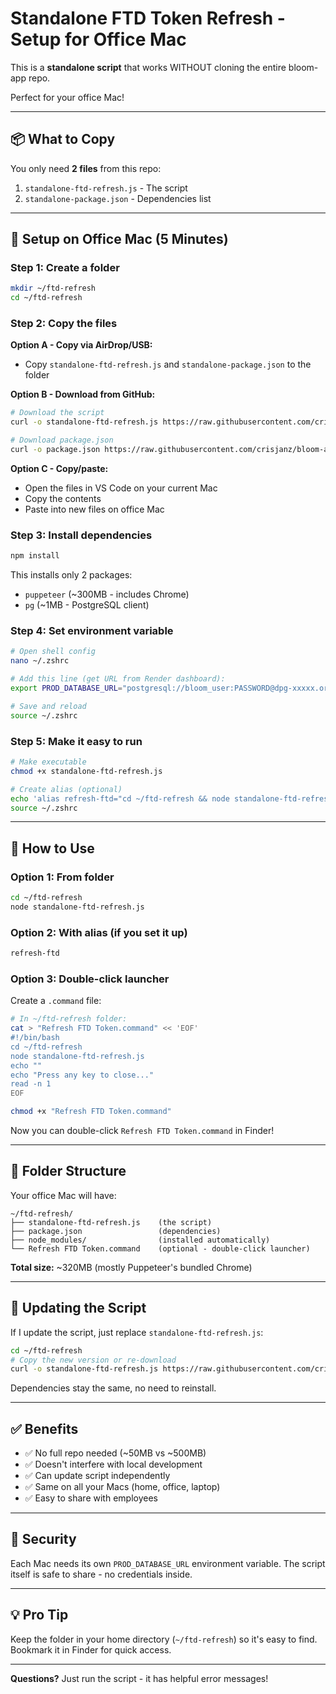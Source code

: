 # Standalone FTD Token Refresh - Setup for Office Mac

This is a **standalone script** that works WITHOUT cloning the entire bloom-app repo.

Perfect for your office Mac!

---

## 📦 What to Copy

You only need **2 files** from this repo:

1. `standalone-ftd-refresh.js` - The script
2. `standalone-package.json` - Dependencies list

---

## 🚀 Setup on Office Mac (5 Minutes)

### **Step 1: Create a folder**

```bash
mkdir ~/ftd-refresh
cd ~/ftd-refresh
```

### **Step 2: Copy the files**

**Option A - Copy via AirDrop/USB:**
- Copy `standalone-ftd-refresh.js` and `standalone-package.json` to the folder

**Option B - Download from GitHub:**
```bash
# Download the script
curl -o standalone-ftd-refresh.js https://raw.githubusercontent.com/crisjanz/bloom-appv2/main/back/scripts/standalone-ftd-refresh.js

# Download package.json
curl -o package.json https://raw.githubusercontent.com/crisjanz/bloom-appv2/main/back/scripts/standalone-package.json
```

**Option C - Copy/paste:**
- Open the files in VS Code on your current Mac
- Copy the contents
- Paste into new files on office Mac

### **Step 3: Install dependencies**

```bash
npm install
```

This installs only 2 packages:
- `puppeteer` (~300MB - includes Chrome)
- `pg` (~1MB - PostgreSQL client)

### **Step 4: Set environment variable**

```bash
# Open shell config
nano ~/.zshrc

# Add this line (get URL from Render dashboard):
export PROD_DATABASE_URL="postgresql://bloom_user:PASSWORD@dpg-xxxxx.oregon-postgres.render.com/bloom_db_imh1"

# Save and reload
source ~/.zshrc
```

### **Step 5: Make it easy to run**

```bash
# Make executable
chmod +x standalone-ftd-refresh.js

# Create alias (optional)
echo 'alias refresh-ftd="cd ~/ftd-refresh && node standalone-ftd-refresh.js"' >> ~/.zshrc
source ~/.zshrc
```

---

## 🎯 How to Use

### **Option 1: From folder**
```bash
cd ~/ftd-refresh
node standalone-ftd-refresh.js
```

### **Option 2: With alias** (if you set it up)
```bash
refresh-ftd
```

### **Option 3: Double-click launcher**

Create a `.command` file:

```bash
# In ~/ftd-refresh folder:
cat > "Refresh FTD Token.command" << 'EOF'
#!/bin/bash
cd ~/ftd-refresh
node standalone-ftd-refresh.js
echo ""
echo "Press any key to close..."
read -n 1
EOF

chmod +x "Refresh FTD Token.command"
```

Now you can double-click `Refresh FTD Token.command` in Finder!

---

## 📁 Folder Structure

Your office Mac will have:
```
~/ftd-refresh/
├── standalone-ftd-refresh.js    (the script)
├── package.json                 (dependencies)
├── node_modules/                (installed automatically)
└── Refresh FTD Token.command    (optional - double-click launcher)
```

**Total size:** ~320MB (mostly Puppeteer's bundled Chrome)

---

## 🔄 Updating the Script

If I update the script, just replace `standalone-ftd-refresh.js`:

```bash
cd ~/ftd-refresh
# Copy the new version or re-download
curl -o standalone-ftd-refresh.js https://raw.githubusercontent.com/crisjanz/bloom-appv2/main/back/scripts/standalone-ftd-refresh.js
```

Dependencies stay the same, no need to reinstall.

---

## ✅ Benefits

- ✅ No full repo needed (~50MB vs ~500MB)
- ✅ Doesn't interfere with local development
- ✅ Can update script independently
- ✅ Same on all your Macs (home, office, laptop)
- ✅ Easy to share with employees

---

## 🔐 Security

Each Mac needs its own `PROD_DATABASE_URL` environment variable.
The script itself is safe to share - no credentials inside.

---

## 💡 Pro Tip

Keep the folder in your home directory (`~/ftd-refresh`) so it's easy to find.
Bookmark it in Finder for quick access.

---

**Questions?** Just run the script - it has helpful error messages!
